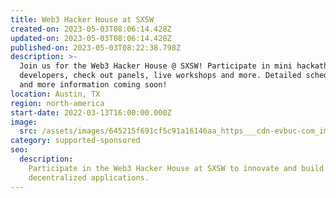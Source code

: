 ```yaml
---
title: Web3 Hacker House at SXSW
created-on: 2023-05-03T08:06:14.428Z
updated-on: 2023-05-03T08:06:14.428Z
published-on: 2023-05-03T08:22:38.798Z
description: >-
  Join us for the Web3 Hacker House @ SXSW! Participate in mini hackathons, meet with
  developers, check out panels, live workshops and more. Detailed schedule, speakers
  and more information coming soon!
location: Austin, TX
region: north-america
start-date: 2022-03-13T16:00:00.000Z
image:
  src: /assets/images/645215f691cf5c91a16146aa_https___cdn-evbuc-com_images_239998219_264947572824_1_original.jpeg
category: supported-sponsored
seo:
  description:
    Participate in the Web3 Hacker House at SXSW to innovate and build
    decentralized applications.
---
```


